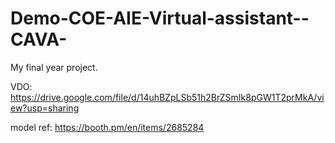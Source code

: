 # Demo-COE-AIE-Virtual-assistant--CAVA-
My final year project.

VDO: https://drive.google.com/file/d/14uhBZpLSb51h2BrZSmIk8pGW1T2prMkA/view?usp=sharing

model ref: https://booth.pm/en/items/2685284 
